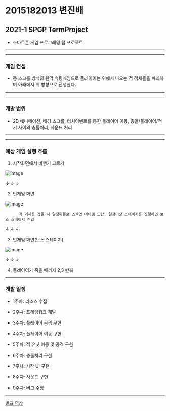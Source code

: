 # 2015182013 변진배
## 2021-1 SPGP TermProject
- 스마트폰 게임 프로그래밍 텀 프로젝트

---------------------------------------------------------------------------------------------------------------
---------------------------------------------------------------------------------------------------------------

### 게임 컨셉
- 종 스크롤 방식의 탄막 슈팅게임으로 플레이어는 위에서 나오는 적 객체들을 파괴하며 아래에서 위 방향으로 진행한다.

---------------------------------------------------------------------------------------------------------------
---------------------------------------------------------------------------------------------------------------

### 개발 범위
- 2D 애니메이션, 배경 스크롤, 터치이벤트를 통한 플레이어 이동, 총알/플레이어/적기 사이의 충돌처리, 사운드 처리 
  

---------------------------------------------------------------------------------------------------------------
---------------------------------------------------------------------------------------------------------------

### 예상 게임 실행 흐름
1. 시작화면에서 비행기 고르기

 ![image](https://user-images.githubusercontent.com/22373033/113483609-546d5000-94df-11eb-8cbb-beb8aa7da9ed.png)


   ↓ ↓ ↓


2. 인게임 화면

![image](https://user-images.githubusercontent.com/22373033/113483747-f8ef9200-94df-11eb-99fa-a38ba4fcb672.png)

          적 기체를 잡을 시 일정확률로 스펙업 아이템 드랍, 일정이상 스테이지를 진행하면 보스 스테이지 진입


   ↓ ↓ ↓


3. 인게임 화면(보스 스테이지)

![image](https://user-images.githubusercontent.com/22373033/113483666-95fdfb00-94df-11eb-8c51-9452902deabf.png)


   ↓ ↓ ↓


4. 플레이어가 죽을 때까지 2,3 반복

---------------------------------------------------------------------------------------------------------------

### 개발 일정

- 1주차: 리소스 수집

- 2주차: 프레임워크 개발

- 3주차: 플레이어 공격 구현

- 4주차: 플레이어 이동 구현

- 5주차: 적 유닛 이동 및 공격 구현

- 6주차: 충돌처리 구현

- 7주차: 시작 UI 구현

- 8주차: 사운드 구현

- 9주차: 버그 수정

---------------------------------------------------------------------------------------------------------------
[발표 영상](https://www.youtube.com/watch?v=q3mua0177DU "2021-1 SPGP TermProject")









